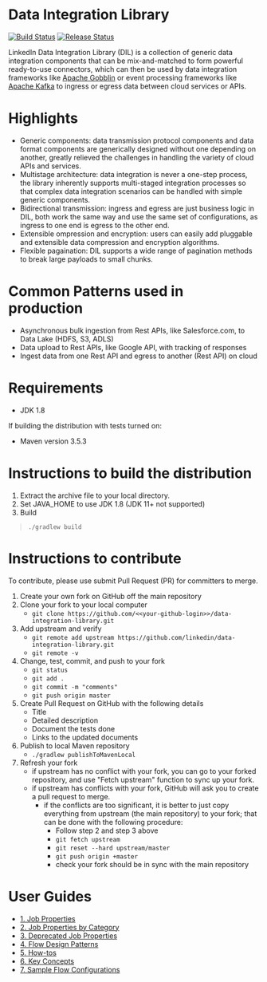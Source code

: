 # Data Integration Library 
[![Build Status](https://github.com/linkedin/data-integration-library/actions/workflows/build-and-test.yml/badge.svg?branch=master)](https://github.com/linkedin/data-integration-library/actions?query=workflow%3A%22Build+and+Run+Tests%22+branch%3Amaster+event%3Apush)
[![Release Status](https://github.com/linkedin/data-integration-library/actions/workflows/release.yml/badge.svg?branch=master)](https://github.com/linkedin/data-integration-library/actions?query=workflow%3A%22Release+and+Publish%22+branch%3Amaster+event%3Apush)

LinkedIn Data Integration Library (DIL) is a collection of generic data integration components that can be mix-and-matched to form powerful ready-to-use connectors, which can then be used by data integration frameworks like [Apache Gobblin](https://gobblin.apache.org) or event processing frameworks like [Apache Kafka](https://kafka.apache.org/) to ingress or egress data between cloud services or APIs.    

# Highlights
- Generic components: data transmission protocol components and data format components are generically designed without one depending on another, greatly relieved the challenges in handling the variety of cloud APIs and services. 
- Multistage architecture: data integration is never a one-step process, the library inherently supports multi-staged integration processes so that complex data integration scenarios can be handled with simple generic components. 
- Bidirectional transmission: ingress and egress are just business logic in DIL, both work the same way and use the same set of configurations, as ingress to one end is egress to the other end.
- Extensible ompression and encryption: users can easily add pluggable and extensible data compression and encryption algorithms.
- Flexible pagaination: DIL supports a wide range of pagination methods to break large payloads to small chunks.

# Common Patterns used in production
- Asynchronous bulk ingestion from Rest APIs, like Salesforce.com, to Data Lake (HDFS, S3, ADLS)
- Data upload to Rest APIs, like Google API, with tracking of responses
- Ingest data from one Rest API and egress to another (Rest API) on cloud

# Requirements
* JDK 1.8

If building the distribution with tests turned on:
* Maven version 3.5.3 

# Instructions to build the distribution
1. Extract the archive file to your local directory.
2. Set JAVA_HOME to use JDK 1.8 (JDK 11+ not supported)
3. Build
> `./gradlew build` 

# Instructions to contribute 
To contribute, please use submit Pull Request (PR) for committers to merge. 
1. Create your own fork on GitHub off the main repository
2. Clone your fork to your local computer
    - `git clone https://github.com/<<your-github-login>>/data-integration-library.git`
3. Add upstream and verify
    - `git remote add upstream https://github.com/linkedin/data-integration-library.git`
    - `git remote -v`
4. Change, test, commit, and push to your fork
    - `git status`
    - `git add .`
    - `git commit -m "comments"`
    - `git push origin master`
5. Create Pull Request on GitHub with the following details
    - Title 
    - Detailed description
    - Document the tests done
    - Links to the updated documents
6. Publish to local Maven repository
    - `./gradlew publishToMavenLocal`
7. Refresh your fork
    - if upstream has no conflict with your fork, you can go to your forked
    repository, and use "Fetch upstream" function to sync up your fork.
    - if upstream has conflicts with your fork, GitHub will ask you to create
    a pull request to merge. 
        - if the conflicts are too significant, it is better to just copy
        everything from upstream (the main repository) to your fork; that can
        be done with the following procedure:
            - Follow step 2 and step 3 above
            - `git fetch upstream`
            - `git reset --hard upstream/master`
            - `git push origin +master`
            - check your fork should be in sync with the main repository

# User Guides

- [1. Job Properties](https://github.com/linkedin/data-integration-library/blob/master/docs/parameters/summary.md)
- [2. Job Properties by Category](https://github.com/linkedin/data-integration-library/blob/master/docs/parameters/categories.md)
- [3. Deprecated Job Properties](https://github.com/linkedin/data-integration-library/blob/master/docs/parameters/deprecated.md)
- [4. Flow Design Patterns](docs/patterns/summary.md)
- [5. How-tos](docs/how-to/summary.md)
- [6. Key Concepts](docs/concepts/summary.md)
- [7. Sample Flow Configurations](docs/sample-configs/summary.md)